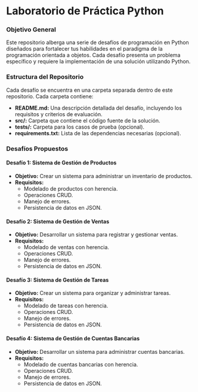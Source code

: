 # Laboratorio de Práctica Python

### Objetivo General
Este repositorio alberga una serie de desafíos de programación en Python diseñados para fortalecer tus habilidades en el paradigma de la programación orientada a objetos. Cada desafío presenta un problema específico y requiere la implementación de una solución utilizando Python.

### Estructura del Repositorio
Cada desafío se encuentra en una carpeta separada dentro de este repositorio. Cada carpeta contiene:

* **README.md:** Una descripción detallada del desafío, incluyendo los requisitos y criterios de evaluación.
* **src/:** Carpeta que contiene el código fuente de la solución.
* **tests/:** Carpeta para los casos de prueba (opcional).
* **requirements.txt:** Lista de las dependencias necesarias (opcional).

### Desafíos Propuestos

#### Desafío 1: Sistema de Gestión de Productos
* **Objetivo:** Crear un sistema para administrar un inventario de productos.
* **Requisitos:**
    * Modelado de productos con herencia.
    * Operaciones CRUD.
    * Manejo de errores.
    * Persistencia de datos en JSON.

#### Desafío 2: Sistema de Gestión de Ventas
* **Objetivo:** Desarrollar un sistema para registrar y gestionar ventas.
* **Requisitos:**
    * Modelado de ventas con herencia.
    * Operaciones CRUD.
    * Manejo de errores.
    * Persistencia de datos en JSON.

#### Desafío 3: Sistema de Gestión de Tareas
* **Objetivo:** Crear un sistema para organizar y administrar tareas.
* **Requisitos:**
    * Modelado de tareas con herencia.
    * Operaciones CRUD.
    * Manejo de errores.
    * Persistencia de datos en JSON.

#### Desafío 4: Sistema de Gestión de Cuentas Bancarias
* **Objetivo:** Desarrollar un sistema para administrar cuentas bancarias.
* **Requisitos:**
    * Modelado de cuentas bancarias con herencia.
    * Operaciones CRUD.
    * Manejo de errores.
    * Persistencia de datos en JSON.
